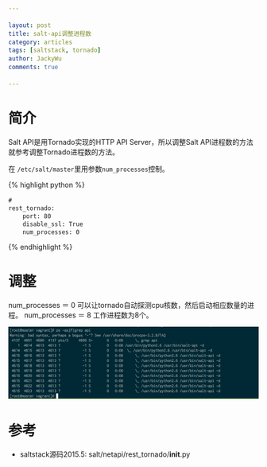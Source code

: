 ```yaml
---

layout: post   
title: salt-api调整进程数  
category: articles  
tags: [saltstack, tornado]  
author: JackyWu  
comments: true  

---
```


 
# 简介

Salt API是用Tornado实现的HTTP API Server，所以调整Salt API进程数的方法就参考调整Tornado进程数的方法。

在 `/etc/salt/master`里用参数`num_processes`控制。

{% highlight python %} 
    
    #
    rest_tornado:
        port: 80
        disable_ssl: True
        num_processes: 0

{% endhighlight %} 

# 调整

num_processes ＝ 0 可以让tornado自动探测cpu核数，然后启动相应数量的进程。
num_processes ＝ 8 工作进程数为8个。

![](/images/saltstack/num_processes.png)

# 参考

- saltstack源码2015.5: salt/netapi/rest_tornado/__init__.py
